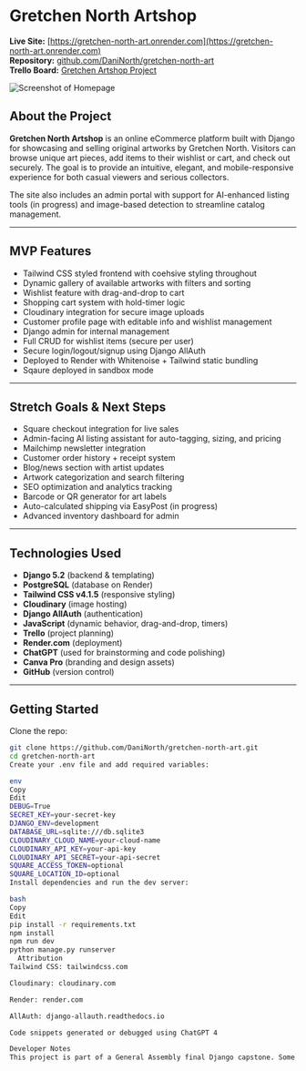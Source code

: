 # Gretchen North Artshop

**Live Site:** [https://gretchen-north-art.onrender.com](https://gretchen-north-art.onrender.com)  
**Repository:** [github.com/DaniNorth/gretchen-north-art](https://github.com/DaniNorth/gretchen-north-art)  
**Trello Board:** [Gretchen Artshop Project](https://trello.com/b/SbiztkQb/gretchen-artshop-project)

![Screenshot of Homepage](./screenshot-homepage.png)

## About the Project

**Gretchen North Artshop** is an online eCommerce platform built with Django for showcasing and selling original artworks by Gretchen North. Visitors can browse unique art pieces, add items to their wishlist or cart, and check out securely. The goal is to provide an intuitive, elegant, and mobile-responsive experience for both casual viewers and serious collectors.

The site also includes an admin portal with support for AI-enhanced listing tools (in progress) and image-based detection to streamline catalog management.

---

## MVP Features

- Tailwind CSS styled frontend with coehsive styling throughout
- Dynamic gallery of available artworks with filters and sorting
- Wishlist feature with drag-and-drop to cart
- Shopping cart system with hold-timer logic
- Cloudinary integration for secure image uploads
- Customer profile page with editable info and wishlist management
- Django admin for internal management
- Full CRUD for wishlist items (secure per user)
- Secure login/logout/signup using Django AllAuth
- Deployed to Render with Whitenoise + Tailwind static bundling
- Sqaure deployed in sandbox mode

---

##  Stretch Goals & Next Steps

- Square checkout integration for live sales
- Admin-facing AI listing assistant for auto-tagging, sizing, and pricing
- Mailchimp newsletter integration
- Customer order history + receipt system
- Blog/news section with artist updates
- Artwork categorization and search filtering
- SEO optimization and analytics tracking
- Barcode or QR generator for art labels
- Auto-calculated shipping via EasyPost (in progress)
- Advanced inventory dashboard for admin

---

## Technologies Used

- **Django 5.2** (backend & templating)
- **PostgreSQL** (database on Render)
- **Tailwind CSS v4.1.5** (responsive styling)
- **Cloudinary** (image hosting)
- **Django AllAuth** (authentication)
- **JavaScript** (dynamic behavior, drag-and-drop, timers)
- **Trello** (project planning)
- **Render.com** (deployment)
- **ChatGPT** (used for brainstorming and code polishing)
- **Canva Pro** (branding and design assets)
- **GitHub** (version control)

---

## Getting Started

Clone the repo:

```bash
git clone https://github.com/DaniNorth/gretchen-north-art.git
cd gretchen-north-art
Create your .env file and add required variables:

env
Copy
Edit
DEBUG=True
SECRET_KEY=your-secret-key
DJANGO_ENV=development
DATABASE_URL=sqlite:///db.sqlite3
CLOUDINARY_CLOUD_NAME=your-cloud-name
CLOUDINARY_API_KEY=your-api-key
CLOUDINARY_API_SECRET=your-api-secret
SQUARE_ACCESS_TOKEN=optional
SQUARE_LOCATION_ID=optional
Install dependencies and run the dev server:

bash
Copy
Edit
pip install -r requirements.txt
npm install
npm run dev
python manage.py runserver
  Attribution
Tailwind CSS: tailwindcss.com

Cloudinary: cloudinary.com

Render: render.com

AllAuth: django-allauth.readthedocs.io

Code snippets generated or debugged using ChatGPT 4

Developer Notes
This project is part of a General Assembly final Django capstone. Some advanced features (AI automation, Square integration) are in-progress and not deployed in the MVP. AI-enhanced tasks are currently disabled or under local testing and finetuning and are expected to be running by June 15, 2025.

